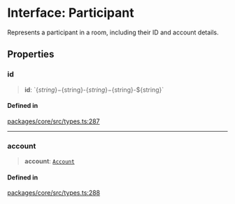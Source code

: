 # Interface: Participant

Represents a participant in a room, including their ID and account details.

## Properties

### id

> **id**: \`$\{string\}-$\{string\}-$\{string\}-$\{string\}-$\{string\}\`

#### Defined in

[packages/core/src/types.ts:287](https://github.com/ai16z/eliza/blob/main/packages/core/src/types.ts#L287)

***

### account

> **account**: [`Account`](Account.md)

#### Defined in

[packages/core/src/types.ts:288](https://github.com/ai16z/eliza/blob/main/packages/core/src/types.ts#L288)
